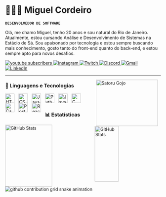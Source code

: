 # 👨🏻‍💻 Miguel Cordeiro

**`DESENVOLVEDOR DE SOFTWARE`**

Olá, me chamo Miguel, tenho 20 anos e sou natural do Rio de Janeiro. Atualmente, estou cursando Análise e Desenvolvimento de Sistemas na Estácio de Sá. Sou apaixonado por tecnologia e estou sempre buscando mais conhecimento, gosto tanto do front-end quanto do back-end, e estou sempre apto para novos desafios.

<p align="left">
    <a href="https://www.youtube.com/@Miguellivess">
        <img 
            alt="youtube subscribers" 
            title="Inscreva-se no meu canal" 
            src="https://img.shields.io/badge/YouTube-FF0000?style=for-the-badge&logo=youtube&logoColor=white" target="_blank"
        />
    </a>
    <a href="https://www.instagram.com/mgofcx/">
        <img 
            alt="instagram" 
            title="Me segue no Instagram" 
            src="https://img.shields.io/badge/-Instagram-%23E4405F?style=for-the-badge&logo=instagram&logoColor=white" target="_blank"
        />
    </a> 
    <a href="https://www.twitch.tv/mgz1nnbr">
        <img 
            alt="Twitch" 
            title="Me segue na Twitch" 
            src="https://img.shields.io/badge/Twitch-9146FF?style=for-the-badge&logo=twitch&logoColor=white" target="_blank"
        />
    </a>
    <a href="https://discordapp.com/users/372511425861779466">
        <img 
            alt="Discord" 
            title="Meu Discord" 
            src="https://img.shields.io/badge/Discord-7289DA?style=for-the-badge&logo=discord&logoColor=white" target="_blank"
        />
    </a>
  <a href="mailto:miguelcordeirozzz@gmail.com">
        <img 
            alt="Gmail" 
            title="Meu Gmail" 
            src="https://img.shields.io/badge/-Gmail-%23333?style=for-the-badge&logo=gmail&logoColor=white" target="_blank"
        />
    </a>
  <a href="https://www.linkedin.com/in/miguel-cordeiro-77a8a8265/">
        <img 
            alt="LinkedIn" 
            title="Meu LinkedIn" 
            src="https://img.shields.io/badge/-LinkedIn-%230077B5?style=for-the-badge&logo=linkedin&logoColor=white" target="_blank"
        />
    </a>
</p>

---
<img
    align="right" 
    alt="Satoru Gojo" 
    title="Satoru Gojo"
    height="150px"
    width="200px" 
    style="padding-right: 10px;" 
    src="https://i.pinimg.com/originals/70/5e/d1/705ed1090f270ed99c90b2d312bd34bd.jpg" 
/>


### 🤖 Linguagens e Tecnologias

<img 
    align="left" 
    alt="HTML"
    title="HTML" 
    width="30px" 
    style="padding-right: 10px;" 
    src="https://cdn.jsdelivr.net/gh/devicons/devicon@latest/icons/html5/html5-original.svg" 
/>
<img 
    align="left" 
    alt="CSS" 
    title="CSS"
    width="30px" 
    style="padding-right: 10px;" 
    src="https://cdn.jsdelivr.net/gh/devicons/devicon@latest/icons/css3/css3-original.svg" 
/>
<img 
    align="left" 
    alt="JavaScript" 
    title="JavaScript"
    width="30px" 
    style="padding-right: 10px;" 
    src="https://cdn.jsdelivr.net/gh/devicons/devicon@latest/icons/javascript/javascript-original.svg" 
/>
<img 
    align="left" 
    alt="Python" 
    title="Python"
    width="30px" 
    style="padding-right: 10px;" 
    src="https://cdn.jsdelivr.net/gh/devicons/devicon@latest/icons/python/python-original.svg" 
/>
<img 
    align="left"
    alt="Java" 
    title="Java"
    width="30px" 
    style="padding-right: 10px;" 
    src="https://cdn.jsdelivr.net/gh/devicons/devicon@latest/icons/java/java-original.svg" 
/>
<img 
    align="left" 
    alt="C" 
    title="C"
    width="30px" 
    style="padding-right: 10px;" 
    src="https://cdn.jsdelivr.net/gh/devicons/devicon@latest/icons/c/c-original.svg" 
/>
<img 
    align="left" 
    alt="C++" 
    title="C++"
    width="30px" 
    style="padding-right: 10px;" 
    src="https://cdn.jsdelivr.net/gh/devicons/devicon@latest/icons/cplusplus/cplusplus-original.svg" 
/>
<img 
    align="left" 
    alt="PostgreSQL" 
    title="PostgreSQL"
    width="30px" 
    style="padding-right: 10px;" 
    src="https://cdn.jsdelivr.net/gh/devicons/devicon@latest/icons/postgresql/postgresql-original.svg" 
/>
<img 
    align="left" 
    alt="React Native" 
    title="React Native"
    width="30px" 
    style="padding-right: 10px;" 
    src="https://cdn.jsdelivr.net/gh/devicons/devicon@latest/icons/react/react-original.svg" 
/>



<br/>
<br/>

### 📊 Estatísticas

<p>
  <img 
    align="left"
    width="55%"
    alt="GitHub Stats" 
    height="200" 
    style="padding-right: 10px;" 
    src="https://github-readme-stats.vercel.app/api?username=migueldev1&show_icons=true&theme=tokyonight&include_all_commits=true&locale=pt-br" 
  />

  <img 
      align="left"
      width="39%"
      alt="GitHub Stats" 
      height="180" 
      src="https://github-readme-stats.vercel.app/api/top-langs/?username=migueldev1&theme=tokyonight&layout=compact&custom_title=Tecnologias&langs_count=9" 
  />

  <picture align="center">
  <source media="(prefers-color-scheme: dark)" srcset="https://raw.githubusercontent.com/migueldev1/migueldev1/output/github-contribution-grid-snake-dark.svg">
  <source media="(prefers-color-scheme: light)" srcset="https://raw.githubusercontent.com/migueldev1/migueldev1/output/github-contribution-grid-snake-dark.svg">
  <img align="center" alt="github contribution grid snake animation" src="https://raw.githubusercontent.com/mari4souza/migueldev1/output/github-contribution-grid-snake.svg">
</picture>

</p>
